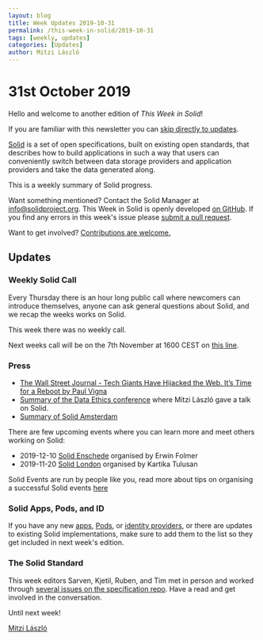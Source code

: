 ```yaml
---
layout: blog
title: Week Updates 2019-10-31
permalink: /this-week-in-solid/2019-10-31
tags: [weekly, updates]
categories: [Updates]
author: Mitzi László
---
```


# 31st October 2019

Hello and welcome to another edition of *This Week in Solid*!

If you are familiar with this newsletter you can [skip directly to updates](#updates).

[Solid](https://solidproject.org) is a set of open specifications, built on existing open standards, that describes how to build applications in such a way that users can conveniently switch between data storage providers and application providers and take the data generated along.

This is a weekly summary of Solid progress.

Want something mentioned? Contact the Solid Manager at info@solidproject.org. This Week in Solid is openly developed [on GitHub](https://github.com/solid/information/blob/master/weekly-updates/next.md). If you find any errors in this week's issue please [submit a pull request](https://github.com/solid/information/pulls). 

Want to get involved? [Contributions are welcome.](https://github.com/solid/process)

## Updates

### Weekly Solid Call
Every Thursday there is an hour long public call where newcomers can introduce themselves, anyone can ask general questions about Solid, and we recap the weeks works on Solid. 

This week there was no weekly call. 

Next weeks call will be on the 7th November at 1600 CEST on [this line](https://zoom.us/j/121552099).


### Press

* [The Wall Street Journal - Tech Giants Have Hijacked the Web. It’s Time for a Reboot by Paul Vigna](https://www.wsj.com/articles/tech-giants-have-hijacked-the-web-its-time-for-a-reboot-11572062420) 
* [Summary of the Data Ethics conference](https://mailchi.mp/dit.dk/data-ethics-2019-inspiration1) where Mitzi László gave a talk on Solid. 
* [Summary of Solid Amsterdam](http://www.pilod.nl/wiki/Solid_Amsterdam_–_1st_Session_Summary) 

There are few upcoming events where you can learn more and meet others working on Solid: 
* 2019-12-10 [Solid Enschede](http://www.pilod.nl/wiki/Solid_Christmas_Meetup_Enschede_-_How_to_Fix_the_Internet!) organised by Erwin Folmer
* 2019-11-20 [Solid London](https://www.eventbrite.com/e/data-control-ethics-solid-workshop-this-is-for-everyone-join-the-movement-tickets-79208132657?ref=estw) organised by Kartika Tulusan

Solid Events are run by people like you, read more about tips on organising a successful Solid events [here](https://github.com/solid/information/blob/master/solid-events.md)

### Solid Apps, Pods, and ID
If you have any new [apps](https://github.com/solid/solid-apps), [Pods](https://github.com/solid/pods), or [identity providers](https://github.com/solid/solid-idp-list), or there are updates to existing Solid implementations, make sure to add them to the list so they get included in next week's edition.

### The Solid Standard 
This week editors Sarven, Kjetil, Ruben, and Tim met in person and worked through [several issues on the specification repo](https://github.com/solid/specification/issues). Have a read and get involved in the conversation. 

Until next week!

[Mitzi László](https://github.com/Mitzi-Laszlo)
